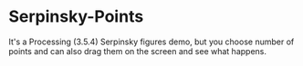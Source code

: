# Serpinsky-Points
It's a Processing (3.5.4) Serpinsky figures demo, but you choose number of points and can also drag them on the screen and see what happens.
